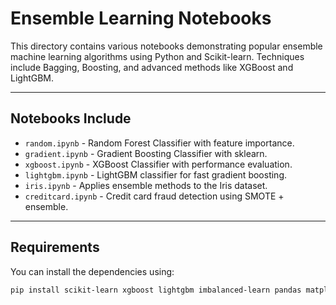 # Ensemble Learning Notebooks

This directory contains various notebooks demonstrating popular ensemble machine learning algorithms using Python and Scikit-learn. Techniques include Bagging, Boosting, and advanced methods like XGBoost and LightGBM.

---

## Notebooks Include
- `random.ipynb`   - Random Forest Classifier with feature importance.     
- `gradient.ipynb` - Gradient Boosting Classifier with sklearn.            
- `xgboost.ipynb`  - XGBoost Classifier with performance evaluation.       
- `lightgbm.ipynb` - LightGBM classifier for fast gradient boosting.       
- `iris.ipynb`     - Applies ensemble methods to the Iris dataset.         
- `creditcard.ipynb` - Credit card fraud detection using SMOTE + ensemble. 

---

## Requirements

You can install the dependencies using:

```bash
pip install scikit-learn xgboost lightgbm imbalanced-learn pandas matplotlib seaborn
